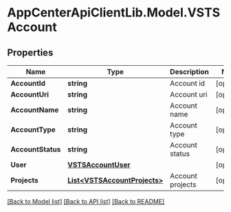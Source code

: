 # AppCenterApiClientLib.Model.VSTSAccount
## Properties

Name | Type | Description | Notes
------------ | ------------- | ------------- | -------------
**AccountId** | **string** | Account id | [optional] 
**AccountUri** | **string** | Account uri | [optional] 
**AccountName** | **string** | Account name | [optional] 
**AccountType** | **string** | Account type | [optional] 
**AccountStatus** | **string** | Account status | [optional] 
**User** | [**VSTSAccountUser**](VSTSAccountUser.md) |  | [optional] 
**Projects** | [**List&lt;VSTSAccountProjects&gt;**](VSTSAccountProjects.md) | Account projects | [optional] 

[[Back to Model list]](../README.md#documentation-for-models) [[Back to API list]](../README.md#documentation-for-api-endpoints) [[Back to README]](../README.md)

